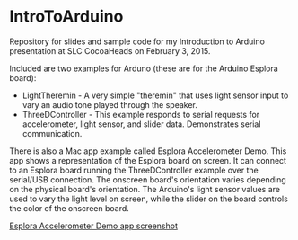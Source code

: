 # IntroToArduino
Repository for slides and sample code for my Introduction to Arduino presentation at SLC CocoaHeads on February 3, 2015.

Included are two examples for Arduno (these are for the Arduino Esplora board):
- LightTheremin - A very simple "theremin" that uses light sensor input to vary an audio tone played through the speaker.
- ThreeDController - This example responds to serial requests for accelerometer, light sensor, and slider data. Demonstrates serial communication.

There is also a Mac app example called Esplora Accelerometer Demo. This app shows a representation of the Esplora board on screen. It can connect to an Esplora board running the ThreeDController example over the serial/USB connection. The onscreen board's orientation varies depending on the physical board's orientation. The Arduino's light sensor values are used to vary the light level on screen, while the slider on the board controls the color of the onscreen board.

[Esplora Accelerometer Demo app screenshot](screenshot.png?raw=true)